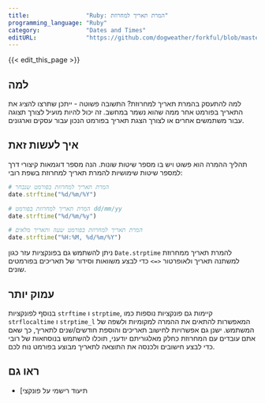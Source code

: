 ```yaml
---
title:                "Ruby: המרת תאריך למחרוזת"
programming_language: "Ruby"
category:             "Dates and Times"
editURL:              "https://github.com/dogweather/forkful/blob/master/content/he/ruby/converting-a-date-into-a-string.md"
---
```


{{< edit_this_page >}}

## למה

למה להתעסק בהמרת תאריך למחרוזת? התשובה פשוטה - ייתכן שתרצו להציג את התאריך בפורמט אחר ממה שהוא נשמר במחשב. זה יכול להיות מועיל לצורך תצוגה עבור משתמשים אחרים או לצורך הצגת תאריך בפורמט הנכון עבור עסקים וארגונים.

## איך לעשות זאת

תהליך ההמרה הוא פשוט ויש בו מספר שיטות שונות. הנה מספר דוגמאות קיצורי דרך למספר שיטות שימושיות להמרת תאריך למחרוזת בשפת רובי:

``` Ruby
# המרת תאריך למחרוזת בפורמט שנבחר
date.strftime("%d/%m/%Y")

# המרת תאריך למחרוזת בפורמט dd/mm/yy
date.strftime("%d/%m/%y")

# המרת תאריך למחרוזת בפורמט שעה ותאריך מלאים
date.strftime("%H:%M, %d/%m/%Y")
```

ניתן להשתמש גם בפונקציות עזר כגון `Date.strptime` להמרת תאריך ממחרוזת למשתנה תאריך ולאופרטור `<=>` כדי לבצע משוואות וסידור של תאריכים בפורמטים שונים. 

## עמוק יותר

בנוסף לפונקציות `strftime` ו `strptime`, קיימות גם פונקציות נוספות כמו `strflocaltime` ו `strptime_l` המאפשרות להתאים את ההמרה למקומיות ולשפה של המשתמש. ישנן גם אפשרויות לחישוב תאריכים והוספת חודשים/שנים לתאריך, כך שאם אתם עובדים עם המחרוזת כחלק מאלגוריתם יודעני, תוכלו להשתמש בנוסחאות של רובי כדי לבצע חישובים ולכנסה את התוצאה לתאריך מבוצע בפורמט נוח לכם.

## ראו גם

- [תיעוד רישמי על פונקצי